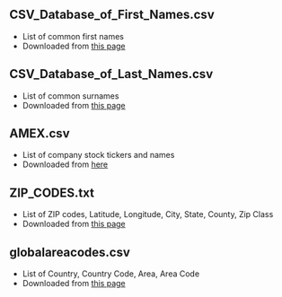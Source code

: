## CSV_Database_of_First_Names.csv
 - List of common first names
 - Downloaded from [this page](http://www.quietaffiliate.com/free-first-name-and-last-name-databases-csv-and-sql)

## CSV_Database_of_Last_Names.csv
 - List of common surnames
 - Downloaded from [this page](http://www.quietaffiliate.com/free-first-name-and-last-name-databases-csv-and-sql)

## AMEX.csv
 - List of company stock tickers and names
 - Downloaded from [here](https://s3.amazonaws.com/quandl-static-content/Ticker+CSV%27s/Stock+Exchanges/AMEX.csv)

## ZIP_CODES.txt
 - List of ZIP codes, Latitude, Longitude, City, State, County, Zip Class
 - Downloaded from [this page](http://www.sqldbpros.com/2011/11/free-zip-code-city-county-state-csv/)

## globalareacodes.csv
 - List of Country, Country Code, Area, Area Code
 - Downloaded from [this page](http://aggdata.com/free/international-calling-codes)